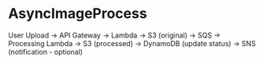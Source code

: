 # AsyncImageProcess

User Upload → API Gateway → Lambda → S3 (original) → SQS →
Processing Lambda → S3 (processed) → DynamoDB (update status) →
SNS (notification - optional)
